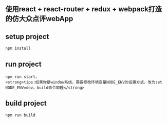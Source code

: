 ## 使用react + react-router + redux + webpack打造的仿大众点评webApp
## setup project
```bush
npm install
```
## run project
```bush
npm run start，
<strong>tips:如果你是window系统，需要修改环境变量NODE_ENV的设置方式，改为set NODE_ENV=dev，build命令同理</strong>
```
## build project
```bush
npm run build
```
